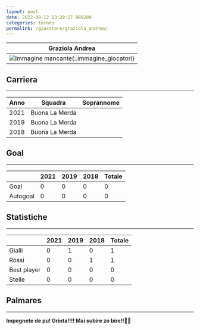 ```yaml
---
layout: post
date: 2022-08-12 13:29:27.989289
categories: torneo
permalink: /giocatore/graziola_andrea/
---
```

<link rel='stylesheets' href='./../assets/giocatori.css'>

| Graziola Andrea |
|:-----:|
| ![Immagine mancante]('./../../assets/giocatori/graziola_andrea.png){:.immagine_giocatori} |


## Carriera
----

|Anno|Squadra|Soprannome|
|:---:|---|---|
|2021|Buona La Merda||
|2019|Buona La Merda||
|2018|Buona La Merda||


## Goal
----

| |2021|2019|2018| Totale |
|---|---|---|---|---|
|Goal|0|0|0|0|
|Autogoal|0|0|0|0|


## Statistiche
----

| |2021|2019|2018| Totale |
|---|---|---|---|---|
|Gialli|0|1|0|1|
|Rossi|0|0|1|1|
|Best player|0|0|0|0|
|Stelle|0|0|0|0|


## Palmares
----

**Impegnete de pu! Grinta!!!! Mai subire zo bire!!🍻🍻** 